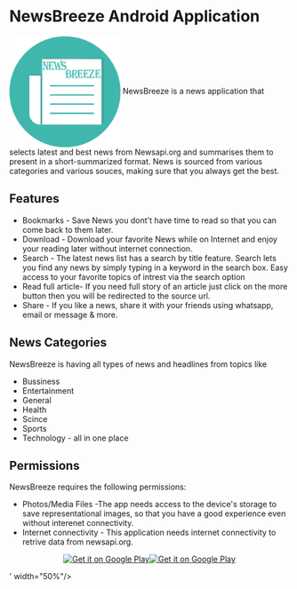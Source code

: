 # NewsBreeze Android Application
<img align="center" alt="logo" width="200px" height="200px" src="app/src/main/res/mipmap-xhdpi/app_icon.png" />
NewsBreeze is a news application that selects latest and best news from Newsapi.org and summarises them to present in a short-summarized format. News is sourced from various categories and various souces, making sure that you always get the best.

## Features

- Bookmarks - Save News you dont't have time to read so that you can come back to them later.
- Download  - Download your favorite News while on Internet and enjoy your reading later without internet connection.
- Search    -  The latest news list has a search by title feature. Search lets you find any news by simply typing in a keyword in the search box. Easy access to your favorite topics of intrest via the search option
- Read full article- If you need full story of an article just click on the more button then you will be redirected to the source url.
- Share   - If you like a news, share it with your friends using whatsapp, email or message & more.


## News Categories
   NewsBreeze is having all types of news and headlines from topics like 
   - Bussiness
   - Entertainment
   - General
   - Health
   - Scince
   - Sports
   - Technology - all in one place

## Permissions
NewsBreeze requires the following permissions:
- Photos/Media Files    -The app needs access to the device's storage to save representational images, so that you have a good experience even without interenet connectivity.
- Internet connectivity - This application needs internet connectivity to retrive data from newsapi.org.

<p align="center">
<a href='https://play.google.com/store/apps/details?id=nic.goi.aarogyasetu'><img alt='Get it on Google Play' src='<p align="center">
<a href='https://play.google.com/store/apps/details?id=nic.goi.aarogyasetu'><img alt='Get it on Google Play' src='https://play.google.com/intl/en_us/badges/images/generic/en_badge_web_generic.png' width="50%"/></a>
</p>' width="50%"/></a>
</p>

